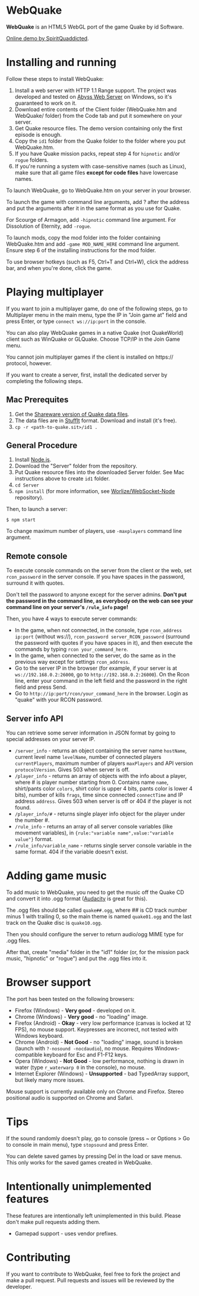 # WebQuake

**WebQuake** is an HTML5 WebGL port of the game Quake by id Software.

[Online demo by SpiritQuaddicted](http://quaddicted.com/forum/viewtopic.php?pid=438).

# Installing and running

Follow these steps to install WebQuake:

1. Install a web server with HTTP 1.1 Range support. The project was developed and tested on [Abyss Web Server](http://www.aprelium.com/abyssws/) on Windows, so it's guaranteed to work on it.
2. Download entire contents of the Client folder (WebQuake.htm and WebQuake/ folder) from the Code tab and put it somewhere on your server.
3. Get Quake resource files. The demo version containing only the first episode is enough.
4. Copy the `id1` folder from the Quake folder to the folder where you put WebQuake.htm.
5. If you have Quake mission packs, repeat step 4 for `hipnotic` and/or `rogue` folders.
6. If you're running a system with case-sensitive names (such as Linux), make sure that all game files **except for code files** have lowercase names.

To launch WebQuake, go to WebQuake.htm on your server in your browser.

To launch the game with command line arguments, add ? after the address and put the arguments after it in the same format as you use for Quake.

For Scourge of Armagon, add `-hipnotic` command line argument. For Dissolution of Eternity, add `-rogue`.

To launch mods, copy the mod folder into the folder containing WebQuake.htm and add `-game MOD_NAME_HERE` command line argument. Ensure step 6 of the installing instructions for the mod folder.

To use browser hotkeys (such as F5, Ctrl+T and Ctrl+W), click the address bar, and when you're done, click the game.

# Playing multiplayer

If you want to join a multiplayer game, do one of the following steps, go to Multiplayer menu in the main menu, type the IP in "Join game at" field and press Enter, or type `connect ws://ip:port` in the console.

You can also play WebQuake games in a native Quake (not QuakeWorld) client such as WinQuake or GLQuake. Choose TCP/IP in the Join Game menu.

You cannot join multiplayer games if the client is installed on https:// protocol, however.

If you want to create a server, first, install the dedicated server by completing the following steps.

## Mac Prerequites

1. Get the [Shareware version of Quake data files](http://www.quakeone.com/q1files/downloads/mac/Quake106SW_DATA.sit).
2. The data files are in [StuffIt](https://itunes.apple.com/us/app/stuffit-expander/id405580712?mt=12) format. Download and install (it's free).
3. `cp -r <path-to-quake.sit>/id1 .`

## General Procedure

1. Install [Node.js](http://nodejs.org).
2. Download the "Server" folder from the repository.
3. Put Quake resource files into the downloaded Server folder. See Mac instructions above to create `id1` folder.
4. `cd Server`
5. `npm install` (for more information, see [Worlize/WebSocket-Node](https://github.com/Worlize/WebSocket-Node) repository).

Then, to launch a server:

```sh-session
$ npm start
```

To change maximum number of players, use `-maxplayers` command line argument.

## Remote console

To execute console commands on the server from the client or the web, set `rcon_password` in the server console. If you have spaces in the password, surround it with quotes.

Don't tell the password to anyone except for the server admins. **Don't put the password in the command line, as everybody on the web can see your command line on your server's `/rule_info` page!**

Then, you have 4 ways to execute server commands:

* In the game, when not connected, in the console, type `rcon_address ip:port` (without ws://), `rcon_password server_RCON_password` (surround the password with quotes if you have spaces in it), and then execute the commands by typing `rcon your_command_here`.
* In the game, when connected to the server, do the same as in the previous way except for settings `rcon_address`.
* Go to the server IP in the browser (for example, if your server is at `ws://192.168.0.2:26000`, go to `http://192.168.0.2:26000`). On the Rcon line, enter your command in the left field and the password in the right field and press Send.
* Go to `http://ip:port/rcon/your_command_here` in the browser. Login as "quake" with your RCON password.

## Server info API

You can retrieve some server information in JSON format by going to special addresses on your server IP.

* `/server_info` - returns an object containing the server name `hostName`, current level name `levelName`, number of connected players `currentPlayers`, maximum number of players `maxPlayers` and API version `protocolVersion`. Gives 503 when server is off.
* `/player_info` - returns an array of objects with the info about a player, where # is player number starting from 0. Contains name `name`, shirt/pants color `colors`, shirt color is upper 4 bits, pants color is lower 4 bits), number of kills `frags`, time since connected `connectTime` and IP address `address`. Gives 503 when server is off or 404 if the player is not found.
* `/player_info/#` - returns single player info object for the player under the number #.
* `/rule_info` - returns an array of all server console variables (like movement variables), in `{rule:"variable name",value:"variable value"}` format.
* `/rule_info/variable_name` - returns single server console variable in the same format. 404 if the variable doesn't exist.

# Adding game music

To add music to WebQuake, you need to get the music off the Quake CD and convert it into .ogg format ([Audacity](http://audacity.sourceforge.net/) is great for this).

The .ogg files should be called `quake##.ogg`, where ## is CD track number minus 1 with trailing 0, so the main theme is named `quake01.ogg` and the last track on the Quake disc is `quake10.ogg`.

Then you should configure the server to return audio/ogg MIME type for .ogg files.

After that, create "media" folder in the "id1" folder (or, for the mission pack music, "hipnotic" or "rogue") and put the .ogg files into it.

# Browser support

The port has been tested on the following browsers:

* Firefox (Windows) - **Very good** - developed on it.
* Chrome (Windows) - **Very good** - no "loading" image.
* Firefox (Android) - **Okay** - very low performance (canvas is locked at 12 FPS), no mouse support. Keypresses are incorrect, not tested with Windows keyboard.
* Chrome (Android) - **Not Good** - no "loading" image, sound is broken (launch with `?-nosound -nocdaudio`), no mouse. Requires Windows-compatible keyboard for Esc and F1-F12 keys.
* Opera (Windows) - **Not Good** - low performance, nothing is drawn in water (type `r_waterwarp 0` in the console), no mouse.
* Internet Explorer (Windows) - **Unsupported** - bad TypedArray support, but likely many more issues.

Mouse support is currently available only on Chrome and Firefox. Stereo positional audio is supported on Chrome and Safari.

# Tips

If the sound randomly doesn't play, go to console (press ~ or Options > Go to console in main menu), type `stopsound` and press Enter.

You can delete saved games by pressing Del in the load or save menus. This only works for the saved games created in WebQuake.

# Intentionally unimplemented features

These features are intentionally left unimplemented in this build. Please don't make pull requests adding them.

* Gamepad support - uses vendor prefixes.

# Contributing

If you want to contribute to WebQuake, feel free to fork the project and make a pull request. Pull requests and issues will be reviewed by the developer.
